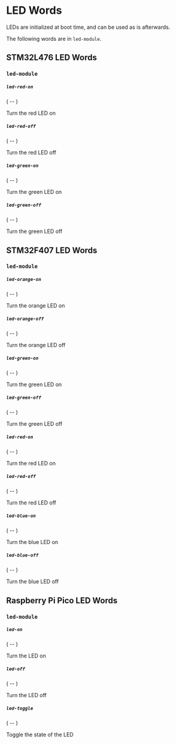 # LED Words

LEDs are initialized at boot time, and can be used as is afterwards.

The following words are in `led-module`.

## STM32L476 LED Words

### `led-module`

##### `led-red-on`
( -- )

Turn the red LED on

##### `led-red-off`
( -- )

Turn the red LED off

##### `led-green-on`
( -- )

Turn the green LED on

##### `led-green-off`
( -- )

Turn the green LED off

## STM32F407 LED Words

### `led-module`

##### `led-orange-on`
( -- )

Turn the orange LED on

##### `led-orange-off`
( -- )

Turn the orange LED off

##### `led-green-on`
( -- )

Turn the green LED on

##### `led-green-off`
( -- )

Turn the green LED off

##### `led-red-on`
( -- )

Turn the red LED on

##### `led-red-off`
( -- )

Turn the red LED off

##### `led-blue-on`
( -- )

Turn the blue LED on

##### `led-blue-off`
( -- )

Turn the blue LED off

## Raspberry Pi Pico LED Words

### `led-module`

##### `led-on`
( -- )

Turn the LED on

##### `led-off`
( -- )

Turn the LED off

##### `led-toggle`
( -- )

Toggle the state of the LED
